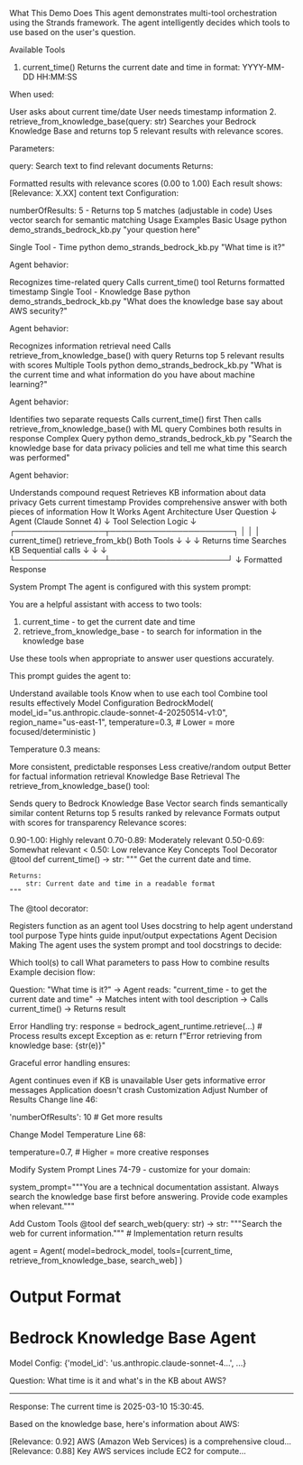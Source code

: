 What This Demo Does
This agent demonstrates multi-tool orchestration using the Strands framework. The agent intelligently decides which tools to use based on the user's question.

Available Tools
1. current_time()
Returns the current date and time in format: YYYY-MM-DD HH:MM:SS

When used:

User asks about current time/date
User needs timestamp information
2. retrieve_from_knowledge_base(query: str)
Searches your Bedrock Knowledge Base and returns top 5 relevant results with relevance scores.

Parameters:

query: Search text to find relevant documents
Returns:

Formatted results with relevance scores (0.00 to 1.00)
Each result shows: [Relevance: X.XX] content text
Configuration:

numberOfResults: 5 - Returns top 5 matches (adjustable in code)
Uses vector search for semantic matching
Usage Examples
Basic Usage
python demo_strands_bedrock_kb.py "your question here"

Single Tool - Time
python demo_strands_bedrock_kb.py "What time is it?"

Agent behavior:

Recognizes time-related query
Calls current_time() tool
Returns formatted timestamp
Single Tool - Knowledge Base
python demo_strands_bedrock_kb.py "What does the knowledge base say about AWS security?"

Agent behavior:

Recognizes information retrieval need
Calls retrieve_from_knowledge_base() with query
Returns top 5 relevant results with scores
Multiple Tools
python demo_strands_bedrock_kb.py "What is the current time and what information do you have about machine learning?"

Agent behavior:

Identifies two separate requests
Calls current_time() first
Then calls retrieve_from_knowledge_base() with ML query
Combines both results in response
Complex Query
python demo_strands_bedrock_kb.py "Search the knowledge base for data privacy policies and tell me what time this search was performed"

Agent behavior:

Understands compound request
Retrieves KB information about data privacy
Gets current timestamp
Provides comprehensive answer with both pieces of information
How It Works
Agent Architecture
User Question
     ↓
Agent (Claude Sonnet 4)
     ↓
Tool Selection Logic
     ↓
┌────────────────┬──────────────────────┐
│                │                      │
current_time()   retrieve_from_kb()    Both Tools
     ↓                ↓                     ↓
Returns time    Searches KB          Sequential calls
     ↓                ↓                     ↓
     └────────────────┴─────────────────────┘
                      ↓
              Formatted Response

System Prompt
The agent is configured with this system prompt:

You are a helpful assistant with access to two tools:
1. current_time - to get the current date and time
2. retrieve_from_knowledge_base - to search for information in the knowledge base

Use these tools when appropriate to answer user questions accurately.

This prompt guides the agent to:

Understand available tools
Know when to use each tool
Combine tool results effectively
Model Configuration
BedrockModel(
    model_id="us.anthropic.claude-sonnet-4-20250514-v1:0",
    region_name="us-east-1",
    temperature=0.3,  # Lower = more focused/deterministic
)

Temperature 0.3 means:

More consistent, predictable responses
Less creative/random output
Better for factual information retrieval
Knowledge Base Retrieval
The retrieve_from_knowledge_base() tool:

Sends query to Bedrock Knowledge Base
Vector search finds semantically similar content
Returns top 5 results ranked by relevance
Formats output with scores for transparency
Relevance scores:

0.90-1.00: Highly relevant
0.70-0.89: Moderately relevant
0.50-0.69: Somewhat relevant
< 0.50: Low relevance
Key Concepts
Tool Decorator
@tool
def current_time() -> str:
    """
    Get the current date and time.

    Returns:
        str: Current date and time in a readable format
    """

The @tool decorator:

Registers function as an agent tool
Uses docstring to help agent understand tool purpose
Type hints guide input/output expectations
Agent Decision Making
The agent uses the system prompt and tool docstrings to decide:

Which tool(s) to call
What parameters to pass
How to combine results
Example decision flow:

Question: "What time is it?"
→ Agent reads: "current_time - to get the current date and time"
→ Matches intent with tool description
→ Calls current_time()
→ Returns result

Error Handling
try:
    response = bedrock_agent_runtime.retrieve(...)
    # Process results
except Exception as e:
    return f"Error retrieving from knowledge base: {str(e)}"

Graceful error handling ensures:

Agent continues even if KB is unavailable
User gets informative error messages
Application doesn't crash
Customization
Adjust Number of Results
Change line 46:

'numberOfResults': 10  # Get more results

Change Model Temperature
Line 68:

temperature=0.7,  # Higher = more creative responses

Modify System Prompt
Lines 74-79 - customize for your domain:

system_prompt="""You are a technical documentation assistant.
Always search the knowledge base first before answering.
Provide code examples when relevant."""

Add Custom Tools
@tool
def search_web(query: str) -> str:
    """Search the web for current information."""
    # Implementation
    return results

agent = Agent(
    model=bedrock_model,
    tools=[current_time, retrieve_from_knowledge_base, search_web]
)

Output Format
============================================================
Bedrock Knowledge Base Agent
============================================================

Model Config: {'model_id': 'us.anthropic.claude-sonnet-4...', ...}

Question: What time is it and what's in the KB about AWS?

------------------------------------------------------------

Response: The current time is 2025-03-10 15:30:45.

Based on the knowledge base, here's information about AWS:

[Relevance: 0.92] AWS (Amazon Web Services) is a comprehensive cloud...
[Relevance: 0.88] Key AWS services include EC2 for compute...